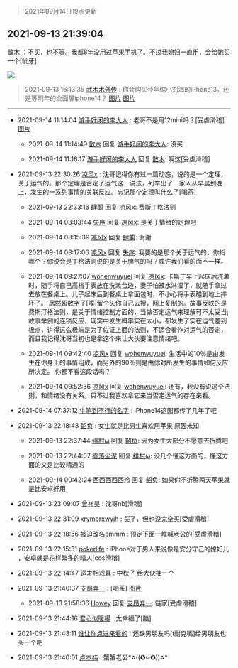 > 2021年09月14日19点更新
<link rel="stylesheet" href="https://cdn.jsdelivr.net/gh/taotie6/sampleJSON@main/css/photo_show.css">
<meta name="referrer" content="no-referrer" />


 ## 2021-09-13 21:39:04 

 [㪚木](https://www.coolapk.com/feed/29964971?shareKey=ZmQzNGJjNjJlZjMyNjEzZjU5MGQ~) ：不买，也不等。我都8年没用过苹果手机了。不过我媳妇一直用，会给她买一个[呲牙] 

<div class="album">
<img class="img-item" src="http://image.coolapk.com/feed/2021/0126/07/1081091_5675b699_7006_7041@378x502.gif" />
</div>

> 2021-09-13 16:13:35 
> [武木木外传](https://www.coolapk.com/feed/29958073?shareKey=OTA2MGEzMDdlYWIwNjEzZjU5MGQ~) : 你会购买今年缩小刘海的iPhone13，还是等明年的全面屏iphone14？ 
[图片](http://image.coolapk.com/feed/2021/0913/16/2075339_83e94c60_0808_7861@1069x1160.jpeg)
[图片](http://image.coolapk.com/feed/2021/0913/16/2075339_917c26de_0808_7863@1234x1240.jpeg)

 ------- 

- 2021-09-14 11:14:04 [游手好闲的李大人](uid=1704844) : 老哥不是用12mini吗？[受虐滑稽] [图片](http://image.coolapk.com/feed/2021/0914/11/1704844_c9cfed0a_9242_7771@1080x2400.jpeg)

    - 2021-09-14 11:14:49 [㪚木](uid=1081091) 回复 [游手好闲的李大人](uid=1704844): 没买 

    - 2021-09-14 11:16:17 [游手好闲的李大人](uid=1704844) 回复 [㪚木](uid=1081091): 啊这[受虐滑稽] 

- 2021-09-13 22:30:26 [凉风x](uid=1300277) : 沈哥记得你有过一篇动态，说的是一个定理，关于运气的。那个定理是否定了运气这一说法，列举出了一家人从早晨到晚上，发生的一系列事情的关联反应。忘记那个定理叫什么了[喝茶] 

    - 2021-09-13 22:33:16 [肆鬮](uid=1256668) 回复 [凉风x](uid=1300277): 费斯丁格法则 

    - 2021-09-14 08:03:44 [失序](uid=1009107) 回复 [凉风x](uid=1300277): 是关于情绪的定理吧 

    - 2021-09-14 08:15:39 [凉风x](uid=1300277) 回复 [肆鬮](uid=1256668): 谢谢 

    - 2021-09-14 08:17:06 [凉风x](uid=1300277) 回复 [失序](uid=1009107): 我要的是那个关于运气的，你指哪个？你说会是丁格法则说的是关于脾气的吗？或许我们看的面不一样。 

    - 2021-09-14 09:27:07 [wohenwuyuei](uid=1096665) 回复 [凉风x](uid=1300277): 卡斯丁早上起床后洗漱时，随手将自己高档手表放在洗漱台边，妻子怕被水淋湿了，就随手拿过去放在餐桌上。儿子起床后到餐桌上拿面包时，不小心将手表碰到地上摔坏了。
居然超数字了[噗]留个头你自己去搜，网上复制的。故事反映的是费斯汀格法则，是关于情绪控制方面的<!--break-->，当做否定运气来理解可不太妥当;故事举例的连锁反应，现实中发生概率实在太小，都发生了实在运气差到极点，讲得这么极端是为了佐证上面的法则，不适合看作对运气的否定，而且我记得沈哥当初也是拿这个来让大伙要注意情绪吧。 

    - 2021-09-14 09:42:40 [凉风x](uid=1300277) 回复 [wohenwuyuei](uid=1096665): 生活中的10％是由发生在你身上的事情组成，而另外的90％则是由你对所发生的事情如何反应所决定。
你都不看这段话吗？ 

    - 2021-09-14 09:52:36 [凉风x](uid=1300277) 回复 [wohenwuyuei](uid=1096665): 还有，我没有说这个法则，和情绪没有关系。只不过我喜欢拿它来当否定运气的存在来看。 

- 2021-09-14 07:37:12 [牛笔到不行的名字](uid=2374460) : iPhone14这图都传了几年了吧 

- 2021-09-13 22:18:43 [韶负](uid=3378542) : 女生就是比男生喜欢用苹果 原因未知 

    - 2021-09-13 22:37:44 [绯村ω](uid=1170372) 回复 [韶负](uid=3378542): 因为女生大部分不愿意去折腾吧 

    - 2021-09-13 22:44:07 [零落尘泥](uid=3648294) 回复 [绯村ω](uid=1170372): 没几个懂这方面的，懂这方面的又是比较精通的 

    - 2021-09-14 00:42:24 [西西西西西泠](uid=3009916) 回复 [韶负](uid=3378542): 如果你不折腾两天苹果就是比安卓好用 

- 2021-09-13 23:09:07 [曾祥昊](uid=6695078) : 沈哥nb[滑稽] 

- 2021-09-13 22:31:09 [xrymbrxwyjh](uid=1710564) : 买了，但也没完全买[受虐滑稽] 

- 2021-09-13 22:18:56 [被迫改名emmm](uid=3302275) : 预定下面一堆喊老公的[受虐滑稽] 

- 2021-09-13 22:15:31 [pokerlife](uid=575409) : iPhone对于男人来说像是安分守己的媳妇儿 ，安卓就是花样繁多的晴人[cos滑稽] 

- 2021-09-13 22:14:47 [适才相戏耳](uid=2363272) : 中秋了 给大伙抽一个 

- 2021-09-13 21:40:37 [支昂弃一](uid=2297834) : [喝茶] [图片](http://image.coolapk.com/feed/2021/0913/21/2297834_0436_9588@828x1104.jpg)

    - 2021-09-13 21:58:36 [Howey](uid=2814167) 回复 [支昂弃一](uid=2297834): 链家[受虐滑稽] 

- 2021-09-13 21:44:16 [君心似暖楊](uid=3303409) : 太幸福了[酷] 

- 2021-09-13 21:43:11 [谁让你点进来看的](uid=1348471) : 还缺男朋友吗[t耐克嘴]给男朋友也买一个吧 

- 2021-09-13 21:40:01 [卢本祎](uid=2851774) : 蟹蟹老公*⁂((✪⥎✪))⁂* 

